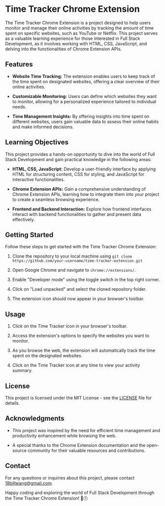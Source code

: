 # Time Tracker Chrome Extension

The Time Tracker Chrome Extension is a project designed to help users monitor and manage their online activities by tracking the amount of time spent on specific websites, such as YouTube or Netflix. This project serves as a valuable learning experience for those interested in Full Stack Development, as it involves working with HTML, CSS, JavaScript, and delving into the functionalities of Chrome Extension APIs.

## Features

- **Website Time Tracking:** The extension enables users to keep track of the time spent on designated websites, offering a clear overview of their online activities.

- **Customizable Monitoring:** Users can define which websites they want to monitor, allowing for a personalized experience tailored to individual needs.

- **Time Management Insights:** By offering insights into time spent on different websites, users gain valuable data to assess their online habits and make informed decisions.

## Learning Objectives

This project provides a hands-on opportunity to dive into the world of Full Stack Development and gain practical knowledge in the following areas:

- **HTML, CSS, JavaScript:** Develop a user-friendly interface by applying HTML for structuring content, CSS for styling, and JavaScript for interactive functionalities.

- **Chrome Extension APIs:** Gain a comprehensive understanding of Chrome Extension APIs, learning how to integrate them into your project to create a seamless browsing experience.

- **Frontend and Backend Interaction:** Explore how frontend interfaces interact with backend functionalities to gather and present data effectively.

## Getting Started

Follow these steps to get started with the Time Tracker Chrome Extension:

1. Clone the repository to your local machine using `git clone https://github.com/your-username/time-tracker-extension.git`

2. Open Google Chrome and navigate to `chrome://extensions/`.

3. Enable "Developer mode" using the toggle switch in the top right corner.

4. Click on "Load unpacked" and select the cloned repository folder.

5. The extension icon should now appear in your browser's toolbar.

## Usage

1. Click on the Time Tracker icon in your browser's toolbar.

2. Access the extension's options to specify the websites you want to monitor.

3. As you browse the web, the extension will automatically track the time spent on the designated websites.

4. Click on the Time Tracker icon at any time to view your activity summary.


## License

This project is licensed under the MIT License - see the [LICENSE](LICENSE) file for details.

## Acknowledgments

- This project was inspired by the need for efficient time management and productivity enhancement while browsing the web.

- A special thanks to the Chrome Extension documentation and the open-source community for their valuable resources and contributions.

## Contact

For any questions or inquiries about this project, please contact [18billwang@gmail.com](mailto:18billwang@gmail.com).

Happy coding and exploring the world of Full Stack Development through the Time Tracker Chrome Extension! 🚀🕒
